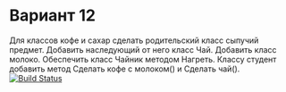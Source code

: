 # Вариант 12

Для классов кофе и сахар сделать родительский класс сыпучий предмет. Добавить
наследующий от него класс Чай. Добавить класс молоко. Обеспечить класс Чайник
методом Нагреть. Классу студент добавить метод Сделать кофе с молоком() и Сделать
чай().
[![Build Status](https://travis-ci.com/Kvolam/L3.svg?branch=master)](https://travis-ci.com/Kvolam/L3)
